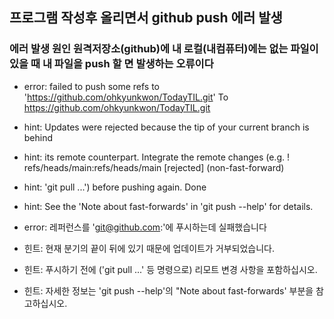 
## 프로그램 작성후 올리면서 github push 에러 발생 
### 에러 발생 원인 원격저장소(github)에 내 로컬(내컴퓨터)에는 없는 파일이 있을 때 내 파일을 push 할 면 발생하는 오류이다
* error: failed to push some refs to 'https://github.com/ohkyunkwon/TodayTIL.git'
To https://github.com/ohkyunkwon/TodayTIL.git
* hint: Updates were rejected because the tip of your current branch is behind
* hint: its remote counterpart. Integrate the remote changes (e.g.
!	refs/heads/main:refs/heads/main	[rejected] (non-fast-forward)
* hint: 'git pull ...') before pushing again.
Done
* hint: See the 'Note about fast-forwards' in 'git push --help' for details.

* error: 레퍼런스를 'git@github.com:'에 푸시하는데 실패했습니다
* 힌트: 현재 분기의 끝이 뒤에 있기 때문에 업데이트가 거부되었습니다.
* 힌트: 푸시하기 전에 ('git pull ...' 등 명령으로) 리모트 변경 사항을 포함하십시오.
* 힌트: 자세한 정보는 'git push --help'의 "Note about fast-forwards' 부분을 참고하십시오.